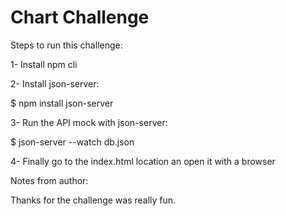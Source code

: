 # Chart Challenge

Steps to run this challenge:

1- Install npm cli

2- Install json-server:

$ npm install json-server

3- Run the API mock with json-server:

$ json-server --watch db.json

4- Finally go to the index.html location an open it with a browser

Notes from author:

Thanks for the challenge was really fun.
